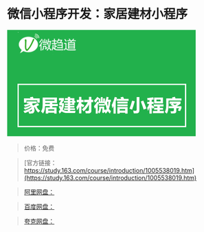 # 微信小程序开发：家居建材小程序

![img](../../../assets/study163/free/12426ae4-cd06-4604-ae0a-3863406d5818.png)

> 价格：免费

> [官方链接：https://study.163.com/course/introduction/1005538019.htm](https://study.163.com/course/introduction/1005538019.htm)

> [阿里网盘：]()

> [百度网盘：]()

> [夸克网盘：]()
